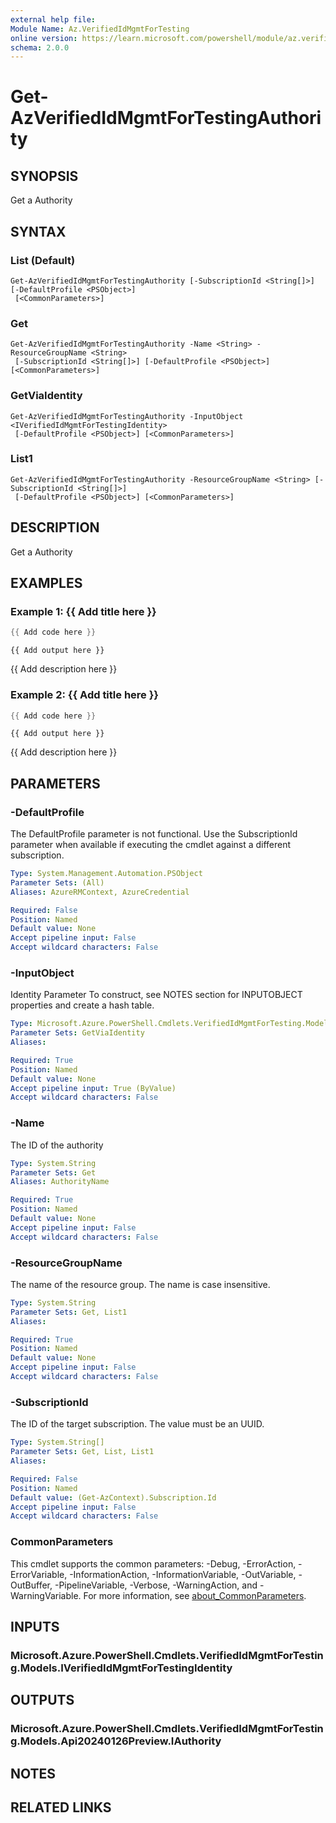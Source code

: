 ```yaml
---
external help file:
Module Name: Az.VerifiedIdMgmtForTesting
online version: https://learn.microsoft.com/powershell/module/az.verifiedidmgmtfortesting/get-azverifiedidmgmtfortestingauthority
schema: 2.0.0
---
```


# Get-AzVerifiedIdMgmtForTestingAuthority

## SYNOPSIS
Get a Authority

## SYNTAX

### List (Default)
```
Get-AzVerifiedIdMgmtForTestingAuthority [-SubscriptionId <String[]>] [-DefaultProfile <PSObject>]
 [<CommonParameters>]
```

### Get
```
Get-AzVerifiedIdMgmtForTestingAuthority -Name <String> -ResourceGroupName <String>
 [-SubscriptionId <String[]>] [-DefaultProfile <PSObject>] [<CommonParameters>]
```

### GetViaIdentity
```
Get-AzVerifiedIdMgmtForTestingAuthority -InputObject <IVerifiedIdMgmtForTestingIdentity>
 [-DefaultProfile <PSObject>] [<CommonParameters>]
```

### List1
```
Get-AzVerifiedIdMgmtForTestingAuthority -ResourceGroupName <String> [-SubscriptionId <String[]>]
 [-DefaultProfile <PSObject>] [<CommonParameters>]
```

## DESCRIPTION
Get a Authority

## EXAMPLES

### Example 1: {{ Add title here }}
```powershell
{{ Add code here }}
```

```output
{{ Add output here }}
```

{{ Add description here }}

### Example 2: {{ Add title here }}
```powershell
{{ Add code here }}
```

```output
{{ Add output here }}
```

{{ Add description here }}

## PARAMETERS

### -DefaultProfile
The DefaultProfile parameter is not functional.
Use the SubscriptionId parameter when available if executing the cmdlet against a different subscription.

```yaml
Type: System.Management.Automation.PSObject
Parameter Sets: (All)
Aliases: AzureRMContext, AzureCredential

Required: False
Position: Named
Default value: None
Accept pipeline input: False
Accept wildcard characters: False
```

### -InputObject
Identity Parameter
To construct, see NOTES section for INPUTOBJECT properties and create a hash table.

```yaml
Type: Microsoft.Azure.PowerShell.Cmdlets.VerifiedIdMgmtForTesting.Models.IVerifiedIdMgmtForTestingIdentity
Parameter Sets: GetViaIdentity
Aliases:

Required: True
Position: Named
Default value: None
Accept pipeline input: True (ByValue)
Accept wildcard characters: False
```

### -Name
The ID of the authority

```yaml
Type: System.String
Parameter Sets: Get
Aliases: AuthorityName

Required: True
Position: Named
Default value: None
Accept pipeline input: False
Accept wildcard characters: False
```

### -ResourceGroupName
The name of the resource group.
The name is case insensitive.

```yaml
Type: System.String
Parameter Sets: Get, List1
Aliases:

Required: True
Position: Named
Default value: None
Accept pipeline input: False
Accept wildcard characters: False
```

### -SubscriptionId
The ID of the target subscription.
The value must be an UUID.

```yaml
Type: System.String[]
Parameter Sets: Get, List, List1
Aliases:

Required: False
Position: Named
Default value: (Get-AzContext).Subscription.Id
Accept pipeline input: False
Accept wildcard characters: False
```

### CommonParameters
This cmdlet supports the common parameters: -Debug, -ErrorAction, -ErrorVariable, -InformationAction, -InformationVariable, -OutVariable, -OutBuffer, -PipelineVariable, -Verbose, -WarningAction, and -WarningVariable. For more information, see [about_CommonParameters](http://go.microsoft.com/fwlink/?LinkID=113216).

## INPUTS

### Microsoft.Azure.PowerShell.Cmdlets.VerifiedIdMgmtForTesting.Models.IVerifiedIdMgmtForTestingIdentity

## OUTPUTS

### Microsoft.Azure.PowerShell.Cmdlets.VerifiedIdMgmtForTesting.Models.Api20240126Preview.IAuthority

## NOTES

## RELATED LINKS

